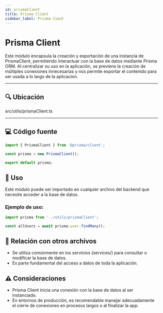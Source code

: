 ```yaml
---
id: prismaClient
title: Prisma Client
sidebar_label: Prisma Cient
---
```


# Prisma Client

Este módulo encapsula la creación y exportación de una instancia de PrismaClient, permitiendo interactuar con la base de datos mediante Prisma ORM. Al centralizar su uso en la aplicación, se previene la creación de múltiples conexiones innecesarias y nos permite exportar el contenido para ser usada a lo largo de la aplicacion.

---

## 🔍 Ubicación

src/utils/prismaClient.ts

---

## 💻 Código fuente

```ts
import { PrismaClient } from '@prisma/client';

const prisma = new PrismaClient();

export default prisma;
```

## 🔗 Uso

Este módulo puede ser importado en cualquier archivo del backend que necesite acceder a la base de datos.

### Ejemplo de uso:

```ts
import prisma from '../utils/prismaClient';

const allUsers = await prisma.user.findMany();
```

## 🧩 Relación con otros archivos

* Se utiliza comúnmente en los servicios (services/) para consultar o modificar la base de datos.
* Es parte fundamental del acceso a datos de toda la aplicación.

## ⚠ Consideraciones

* Prisma Client inicia una conexión con la base de datos al ser instanciado.
* En entornos de producción, es recomendable manejar adecuadamente el cierre de conexiones en procesos largos o al finalizar la app.